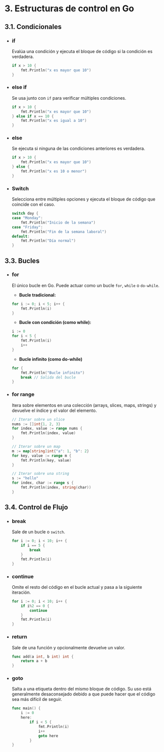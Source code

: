 # 3. Estructuras de control en Go

## 3.1. Condicionales

- ### if

  Evalúa una condición y ejecuta el bloque de código si la condición es verdadera.

  ```go
  if x > 10 {
      fmt.Println("x es mayor que 10")
  }

  ```

- ### else if

  Se usa junto con `if` para verificar múltiples condiciones.

  ```go
  if x > 10 {
      fmt.Println("x es mayor que 10")
  } else if x == 10 {
      fmt.Println("x es igual a 10")
  }

  ```

- ### else

  Se ejecuta si ninguna de las condiciones anteriores es verdadera.

  ```go
  if x > 10 {
      fmt.Println("x es mayor que 10")
  } else {
      fmt.Println("x es 10 o menor")
  }

  ```

- ### Switch

  Selecciona entre múltiples opciones y ejecuta el bloque de código que coincide con el caso.

  ```go
  switch day {
  case "Monday":
      fmt.Println("Inicio de la semana")
  case "Friday":
      fmt.Println("Fin de la semana laboral")
  default:
      fmt.Println("Día normal")
  }

  ```

## 3.3. Bucles

- ### for

  El único bucle en Go. Puede actuar como un bucle `for`, `while` o `do-while`.

  - **Bucle tradicional:**

  ```go
  for i := 0; i < 5; i++ {
      fmt.Println(i)
  }

  ```

  - **Bucle con condición (como while):**

  ```go
  i := 0
  for i < 5 {
      fmt.Println(i)
      i++
  }

  ```

  - **Bucle infinito (como do-while)**

  ```go
  for {
      fmt.Println("Bucle infinito")
      break // Salida del bucle
  }

  ```

- ### for range

  Itera sobre elementos en una colección (arrays, slices, maps, strings) y devuelve el índice y el valor del elemento.

  ```go
  // Iterar sobre un slice
  nums := []int{1, 2, 3}
  for index, value := range nums {
      fmt.Println(index, value)
  }

  // Iterar sobre un map
  m := map[string]int{"a": 1, "b": 2}
  for key, value := range m {
      fmt.Println(key, value)
  }

  // Iterar sobre una string
  s := "hello"
  for index, char := range s {
      fmt.Println(index, string(char))
  }
  ```

## 3.4. Control de Flujo

- ### break

  Sale de un bucle o `switch`.

  ```go
  for i := 0; i < 10; i++ {
      if i == 5 {
          break
      }
      fmt.Println(i)
  }

  ```

- ### continue

  Omite el resto del código en el bucle actual y pasa a la siguiente iteración.

  ```go
  for i := 0; i < 10; i++ {
      if i%2 == 0 {
          continue
      }
      fmt.Println(i)
  }
  ```

- ### return

  Sale de una función y opcionalmente devuelve un valor.

  ```go
  func add(a int, b int) int {
      return a + b
  }

  ```

- ### goto

  Salta a una etiqueta dentro del mismo bloque de código. Su uso está generalmente desaconsejado debido a que puede hacer que el código sea más difícil de seguir.

  ```go
  func main() {
      i := 0
      here:
          if i < 5 {
              fmt.Println(i)
              i++
              goto here
          }
  }

  ```
